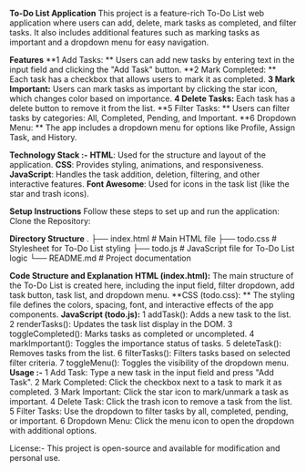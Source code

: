 **To-Do List Application**
This project is a feature-rich To-Do List web application where users can add, delete, mark tasks as completed, and filter tasks. It also includes additional features such as marking tasks as important and a dropdown menu for easy navigation.

**Features**
**1 Add Tasks: **
        Users can add new tasks by entering text in the input field and clicking the "Add Task" button.
**2 Mark Completed: **
        Each task has a checkbox that allows users to mark it as completed.
**3 Mark Important:**
        Users can mark tasks as important by clicking the star icon, which changes color based on importance.
**4 Delete Tasks:**
        Each task has a delete button to remove it from the list.
**5 Filter Tasks:  **
        Users can filter tasks by categories: All, Completed, Pending, and Important.
**6 Dropdown Menu: **
        The app includes a dropdown menu for options like Profile, Assign Task, and History.


**Technology Stack :-**
**HTML**: Used for the structure and layout of the application.
**CSS**: Provides styling, animations, and responsiveness.
**JavaScript**: Handles the task addition, deletion, filtering, and other interactive features.
**Font Awesome**: Used for icons in the task list (like the star and trash icons).



**Setup Instructions**
  Follow these steps to set up and run the application:
    Clone the Repository:

**Directory Structure**
.
├── index.html         # Main HTML file
├── todo.css           # Stylesheet for To-Do List styling
├── todo.js            # JavaScript file for To-Do List logic
└── README.md          # Project documentation


**Code Structure and Explanation**
**HTML (index.html):**
         The main structure of the To-Do List is created here, including the input field, filter dropdown, add task button, task list, 
          and dropdown menu.
**CSS (todo.css): **
           The styling file defines the colors, spacing, font, and interactive effects of the app components.
**JavaScript (todo.js):**
           1 addTask(): Adds a new task to the list.
           2  renderTasks(): Updates the task list display in the DOM.
           3  toggleCompleted(): Marks tasks as completed or uncompleted.
           4  markImportant(): Toggles the importance status of tasks.
           5   deleteTask(): Removes tasks from the list.
           6   filterTasks(): Filters tasks based on selected filter criteria.
           7  toggleMenu(): Toggles the visibility of the dropdown menu.
**Usage :-**
      1  Add Task: Type a new task in the input field and press "Add Task".
      2  Mark Completed: Click the checkbox next to a task to mark it as completed.
      3   Mark Important: Click the star icon to mark/unmark a task as important.
      4  Delete Task: Click the trash icon to remove a task from the list.
      5   Filter Tasks: Use the dropdown to filter tasks by all, completed, pending, or important.
      6   Dropdown Menu: Click the menu icon to open the dropdown with additional options.

License:-
       This project is open-source and available for modification and personal use.
